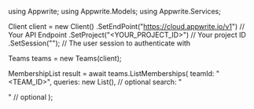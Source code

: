 using Appwrite;
using Appwrite.Models;
using Appwrite.Services;

Client client = new Client()
    .SetEndPoint("https://cloud.appwrite.io/v1") // Your API Endpoint
    .SetProject("<YOUR_PROJECT_ID>") // Your project ID
    .SetSession(""); // The user session to authenticate with

Teams teams = new Teams(client);

MembershipList result = await teams.ListMemberships(
    teamId: "<TEAM_ID>",
    queries: new List<string>(), // optional
    search: "<SEARCH>" // optional
);